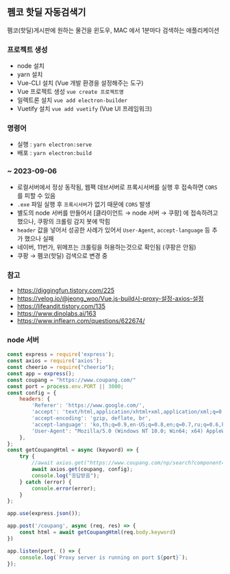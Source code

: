 ## 펨코 핫딜 자동검색기  
펨코(핫딜)게시판에 원하는 물건을 윈도우, MAC 에서 1분마다 검색하는 애플리케이션
### 프로젝트 생성  
 - node 설치
 - yarn 설치
 - Vue-CLI 설치 (Vue 개발 환경을 설정해주는 도구)
 - Vue 프로젝트 생성 ```vue create 프로젝트명```  
 - 일렉트론 설치 ```vue add electron-builder```
 - Vuetify 설치 ```vue add vuetify``` (Vue UI 프레임워크)
  
### 명령어
 - 실행 : ```yarn electron:serve```  
 - 배포 : ```yarn electron:build```  

### ~ 2023-09-06
 - 로컬서버에서 정상 동작됨, 웹팩 데브서버로 프록시서버를 실행 후 접속하면 ```CORS``` 를 피할 수 있음
 - ```.exe``` 파일 실행 후 ```프록시서버```가 없기 때문에 ```CORS``` 발생  
 - 별도의 node 서버를 만들어서 [클라이언트 → node 서버 → 쿠팡] 에 접속하려고 했으나, 쿠팡의 크롤링 감지 봇에 막힘   
 - ```header``` 값을 넣어서 성공한 사례가 있어서 ```User-Agent```, ```accept-language``` 등 추가 했으나 실패  
 - 네이버, 11번가, 위메프는 크롤링을 허용하는것으로 확인됨 (쿠팡은 안됨)
 - 쿠팡 → 펨코(핫딜) 검색으로 변경 중

### 참고
 - https://diggingfun.tistory.com/225  
 - https://velog.io/@jeong_woo/Vue.js-build시-proxy-설정-axios-설정  
 - https://lifeandit.tistory.com/135  
 - https://www.dinolabs.ai/163  
 - https://www.inflearn.com/questions/622674/  

### node 서버
```.js
const express = require('express');
const axios = require('axios');
const cheerio = require("cheerio");
const app = express();
const coupang = "https://www.coupang.com/"
const port = process.env.PORT || 3000;
const config = {
    headers: {
        'Referer': 'https://www.google.com/',
        'accept': 'text/html,application/xhtml+xml,application/xml;q=0.9,image/avif,image/webp,image/apng,*/*;q=0.8,application/signed-exchange;v=b3;q=0.9',
        'accept-encoding': 'gzip, deflate, br',
        'accept-language': 'ko,th;q=0.9,en-US;q=0.8,en;q=0.7,ru;q=0.6,ko-KR;q=0.5,la;q=0.4',
        'User-Agent': "Mozilla/5.0 (Windows NT 10.0; Win64; x64) AppleWebKit/537.36 (KHTML, like Gecko) Chrome/101.0.4951.67 Safari/537.36"
    },
};
const getCoupangHtml = async (keyword) => {
    try {
        //await axios.get("https://www.coupang.com/np/search?component=&q="+keyword+"&channel=user");
        await axios.get(coupang, config);
        console.log("응답받음");
    } catch (error) {
        console.error(error);
    }
};

app.use(express.json());

app.post('/coupang', async (req, res) => {
    const html = await getCoupangHtml(req.body.keyword)
})

app.listen(port, () => {
    console.log(`Proxy server is running on port ${port}`);
});
```
